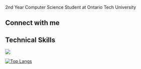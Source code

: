 2nd Year Computer Science Student at Ontario Tech University

## Connect with me

## Technical Skills
![](https://img.shields.io/badge/Code-React-informational?style=flat&logo=react&color=61DAFB)

[![Top Langs](https://github-readme-stats.vercel.app/api/top-langs/?username=deepajarout&layout=compact)](https://github.com/jhadenn)

<!---
jhadenn/jhadenn is a ✨ special ✨ repository because its `README.md` (this file) appears on your GitHub profile.
You can click the Preview link to take a look at your changes.
--->
